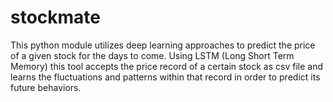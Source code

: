 # stockmate
This python module utilizes deep learning approaches to predict the price of a given stock for the days to come. 
Using LSTM (Long Short Term Memory) this tool accepts the price record of a certain stock as csv file and learns 
the fluctuations and patterns within that record in order to predict its future behaviors.
